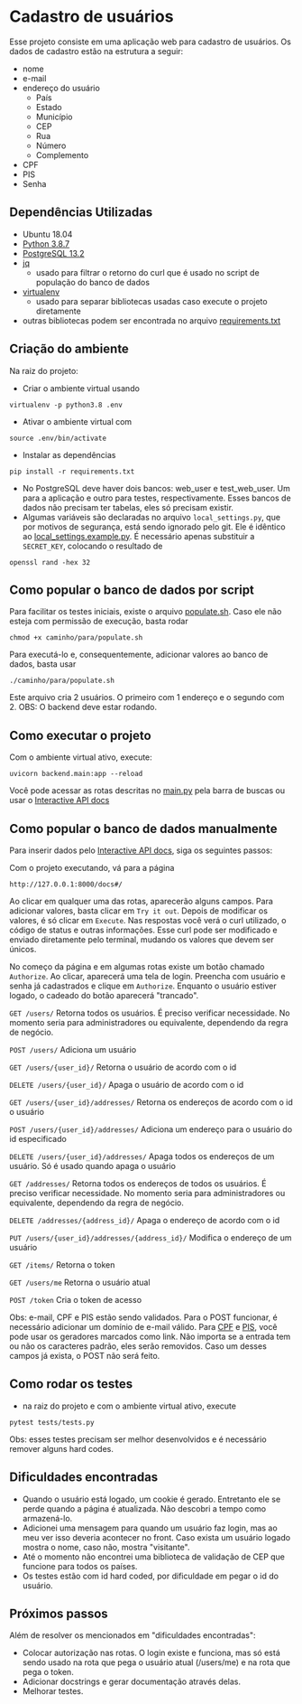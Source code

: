 # Cadastro de usuários

Esse projeto consiste em uma aplicação web para cadastro de usuários. Os dados de cadastro estão na estrutura a seguir:

+ nome
+ e-mail
+ endereço do usuário
  - País
  - Estado
  - Município
  - CEP
  - Rua
  - Número
  - Complemento
+ CPF
+ PIS
+ Senha

## Dependências Utilizadas
+ Ubuntu 18.04
+ [Python 3.8.7](https://www.python.org/)
+ [PostgreSQL 13.2](https://www.postgresql.org/)
+ [jq](https://stedolan.github.io/jq/download/)
  - usado para filtrar o retorno do curl que é usado no script de população do banco de dados
+ [virtualenv](https://www.pythoncentral.io/how-to-install-virtualenv-python/)
  - usado para separar bibliotecas usadas caso execute o projeto diretamente
+ outras bibliotecas podem ser encontrada no arquivo [requirements.txt](https://github.com/alynnefs/web-users/blob/main/requirements.txt)


## Criação do ambiente

Na raiz do projeto:
+ Criar o ambiente virtual usando
```
virtualenv -p python3.8 .env
```
+ Ativar o ambiente virtual com
```
source .env/bin/activate
```
+ Instalar as dependências
```
pip install -r requirements.txt
```
+ No PostgreSQL deve haver dois bancos: web_user e test_web_user. Um para a aplicação e outro para testes, respectivamente. Esses bancos de dados não precisam ter tabelas, eles só precisam existir.
+ Algumas variáveis são declaradas no arquivo `local_settings.py`, que por motivos de segurança, está sendo ignorado pelo git. Ele é idêntico ao [local_settings.example.py](https://github.com/alynnefs/web-users/blob/main/backend/local_settings.example.py). É necessário apenas substituir a `SECRET_KEY`, colocando o resultado de
```
openssl rand -hex 32
```

## Como popular o banco de dados por script

Para facilitar os testes iniciais, existe o arquivo [populate.sh](https://github.com/alynnefs/web-users/blob/main/backend/populate.sh). Caso ele não esteja com permissão de execução, basta rodar

```chmod +x caminho/para/populate.sh```

Para executá-lo e, consequentemente, adicionar valores ao banco de dados, basta usar

```./caminho/para/populate.sh```

Este arquivo cria 2 usuários. O primeiro com 1 endereço e o segundo com 2.
OBS: O backend deve estar rodando. 


## Como executar o projeto
Com o ambiente virtual ativo, execute:
```
uvicorn backend.main:app --reload
```
Você pode acessar as rotas descritas no [main.py](https://github.com/alynnefs/web-users/blob/main/backend/main.py) pela barra de buscas ou usar o [Interactive API docs](http://127.0.0.1:8000/docs#/)

## Como popular o banco de dados manualmente

Para inserir dados pelo [Interactive API docs](http://127.0.0.1:8000/docs#/), siga os seguintes passos:

Com o projeto executando, vá para a página
```
http://127.0.0.1:8000/docs#/
```
Ao clicar em qualquer uma das rotas, aparecerão alguns campos. Para adicionar valores, basta clicar em `Try it out`. Depois de modificar os valores, é só clicar em `Execute`. Nas respostas você verá o curl utilizado, o código de status e outras informações. Esse curl pode ser modificado e enviado diretamente pelo terminal, mudando os valores que devem ser únicos.

No começo da página e em algumas rotas existe um botão chamado `Authorize`. Ao clicar, aparecerá uma tela de login. Preencha com usuário e senha já cadastrados e clique em `Authorize`. Enquanto o usuário estiver logado, o cadeado do botão aparecerá "trancado".

`GET /users/`
Retorna todos os usuários. É preciso verificar necessidade. No momento seria para administradores ou equivalente, dependendo da regra de negócio.

`POST /users/`
Adiciona um usuário

`GET /users/{user_id}/`
Retorna o usuário de acordo com o id

`DELETE ​/users​/{user_id}​/`
Apaga o usuário de acordo com o id

`GET /users​/{user_id}​/addresses​/`
Retorna os endereços de acordo com o id o usuário

`POST ​/users​/{user_id}​/addresses​/`
Adiciona um endereço para o usuário do id especificado

`DELETE ​/users​/{user_id}​/addresses​/`
Apaga todos os endereços de um usuário. Só é usado quando apaga o usuário

`GET ​/addresses​/`
Retorna todos os endereços de todos os usuários. É preciso verificar necessidade. No momento seria para administradores ou equivalente, dependendo da regra de negócio.

`DELETE ​/addresses​/{address_id}​/`
Apaga o endereço de acordo com o id

`PUT ​/users​/{user_id}​/addresses​/{address_id}​/`
Modifica o endereço de um usuário

`GET ​/items​/`
Retorna o token

`GET ​/users​/me`
Retorna o usuário atual

`POST ​/token`
Cria o token de acesso


Obs: e-mail, CPF e PIS estão sendo validados. Para o POST funcionar, é necessário adicionar um domínio de e-mail válido. Para [CPF](https://theonegenerator.com/generators/documents/cpf-generator/) e [PIS](https://www.geradorpis.com/), você pode usar os geradores marcados como link. Não importa se a entrada tem ou não os caracteres padrão, eles serão removidos. Caso um desses campos já exista, o POST não será feito.

## Como rodar os testes
- na raiz do projeto e com o ambiente virtual ativo, execute
```
pytest tests/tests.py
```
Obs: esses testes precisam ser melhor desenvolvidos e é necessário remover alguns hard codes.

## Dificuldades encontradas
- Quando o usuário está logado, um cookie é gerado. Entretanto ele se perde quando a página é atualizada. Não descobri a tempo como armazená-lo.
- Adicionei uma mensagem para quando um usuário faz login, mas ao meu ver isso deveria acontecer no front. Caso exista um usuário logado mostra o nome, caso não, mostra "visitante".
- Até o momento não encontrei uma biblioteca de validação de CEP que funcione para todos os países.
- Os testes estão com id hard coded, por dificuldade em pegar o id do usuário.

## Próximos passos
Além de resolver os mencionados em "dificuldades encontradas":
- Colocar autorização nas rotas. O login existe e funciona, mas só está sendo usado na rota que pega o usuário atual (/users/me) e na rota que pega o token.
- Adicionar docstrings e gerar documentação através delas.
- Melhorar testes.
